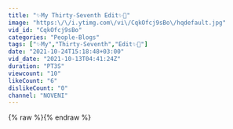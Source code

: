 ```yaml
---
title: "✨My Thirty-Seventh Edit✨💙"
image: "https:\/\/i.ytimg.com\/vi\/CqkOfcj9sBo\/hqdefault.jpg"
vid_id: "CqkOfcj9sBo"
categories: "People-Blogs"
tags: ["✨My","Thirty-Seventh","Edit✨💙"]
date: "2021-10-24T15:18:48+03:00"
vid_date: "2021-10-13T04:41:24Z"
duration: "PT3S"
viewcount: "10"
likeCount: "6"
dislikeCount: "0"
channel: "NOVENI"
---
```

{% raw %}{% endraw %}
